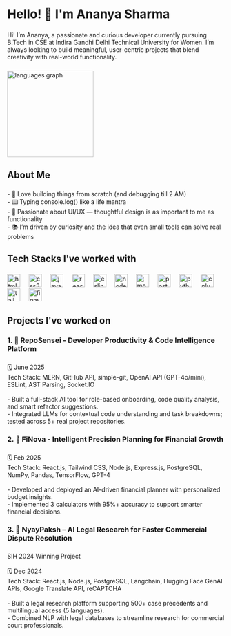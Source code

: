 <h1 align="left">Hello! 👋 I'm Ananya Sharma</h1>

###

<p align="left">Hi! I’m Ananya, a passionate and curious developer currently pursuing B.Tech in CSE at Indira Gandhi Delhi Technical University for Women. I’m always looking to build meaningful, user-centric projects that blend creativity with real-world functionality.</p>

###

<div align="left">
  <img src="https://github-readme-stats.vercel.app/api/top-langs?username=ananya-sh30&locale=en&hide_title=false&layout=compact&card_width=320&langs_count=5&theme=dracula&hide_border=false&order=2" height="200" alt="languages graph"  />
</div>

###

<h2 align="left">About Me</h2>

###

<p align="left">- 🧠 Love building things from scratch (and debugging till 2 AM)<br>- ⌨️ Typing console.log() like a life mantra<br>- 🎨 Passionate about UI/UX — thoughtful design is as important to me as functionality<br>- 📚 I’m driven by curiosity and the idea that even small tools can solve real problems</p>

###

<h2 align="left">Tech Stacks I've worked with</h2>

###

<div align="left">
  <img src="https://cdn.jsdelivr.net/gh/devicons/devicon/icons/html5/html5-original.svg" height="30" alt="html5 logo"  />
  <img width="12" />
  <img src="https://cdn.jsdelivr.net/gh/devicons/devicon/icons/css3/css3-original.svg" height="30" alt="css3 logo"  />
  <img width="12" />
  <img src="https://cdn.jsdelivr.net/gh/devicons/devicon/icons/javascript/javascript-original.svg" height="30" alt="javascript logo"  />
  <img width="12" />
  <img src="https://cdn.jsdelivr.net/gh/devicons/devicon/icons/react/react-original.svg" height="30" alt="react logo"  />
  <img width="12" />
  <img src="https://cdn.jsdelivr.net/gh/devicons/devicon/icons/eslint/eslint-original.svg" height="30" alt="eslint logo"  />
  <img width="12" />
  <img src="https://cdn.jsdelivr.net/gh/devicons/devicon/icons/nodejs/nodejs-original.svg" height="30" alt="nodejs logo"  />
  <img width="12" />
  <img src="https://cdn.jsdelivr.net/gh/devicons/devicon/icons/mongodb/mongodb-original.svg" height="30" alt="mongodb logo"  />
  <img width="12" />
  <img src="https://cdn.jsdelivr.net/gh/devicons/devicon/icons/postgresql/postgresql-original.svg" height="30" alt="postgresql logo"  />
  <img width="12" />
  <img src="https://cdn.jsdelivr.net/gh/devicons/devicon/icons/python/python-original.svg" height="30" alt="python logo"  />
  <img width="12" />
  <img src="https://cdn.jsdelivr.net/gh/devicons/devicon/icons/cplusplus/cplusplus-original.svg" height="30" alt="cplusplus logo"  />
  <img width="12" />
  <img src="https://cdn.jsdelivr.net/gh/devicons/devicon/icons/tailwindcss/tailwindcss-original-wordmark.svg" height="30" alt="tailwindcss logo"  />
  <img width="12" />
  <img src="https://cdn.jsdelivr.net/gh/devicons/devicon/icons/figma/figma-original.svg" height="30" alt="figma logo"  />
</div>

###

<h2 align="left">Projects I've worked on</h2>

###

<h3 align="left">1. 📁  RepoSensei - Developer Productivity & Code Intelligence Platform</h3>

###

<p align="left">🗓️ June 2025<br>Tech Stack: MERN, GitHub API, simple-git, OpenAI API (GPT-4o/mini), ESLint, AST Parsing, Socket.IO<br><br>- Built a full-stack AI tool for role-based onboarding, code quality analysis, and smart refactor suggestions.<br>- Integrated LLMs for contextual code understanding and task breakdowns; tested across 5+ real project repositories.</p>

###

<h3 align="left">2. 📁  FiNova - Intelligent Precision Planning for Financial Growth</h3>

###

<p align="left">🗓️ Feb 2025<br>Tech Stack: React.js, Tailwind CSS, Node.js, Express.js, PostgreSQL, NumPy, Pandas, TensorFlow, GPT-4<br><br>- Developed and deployed an AI-driven financial planner with personalized budget insights.<br>- Implemented 3 calculators with 95%+ accuracy to support smarter financial decisions.</p>

###

<h3 align="left">3. 📁  NyayPaksh –  AI Legal Research for Faster Commercial Dispute Resolution</h3>

###

<p align="left">SIH 2024 Winning Project<br><br>🗓️ Dec 2024<br>Tech Stack: React.js, Node.js, PostgreSQL, Langchain, Hugging Face GenAI APIs, Google Translate API, reCAPTCHA<br><br>- Built a legal research platform supporting 500+ case precedents and multilingual access (5 languages).<br>- Combined NLP with legal databases to streamline research for commercial court professionals.</p>

###
